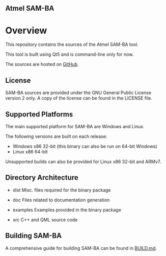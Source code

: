Atmel SAM-BA
------------

# Overview

This repository contains the sources of the Atmel SAM-BA tool.

This tool is built using Qt5 and is command-line only for now.

The sources are hosted on [GitHub](https://github.com/atmelcorp/sam-ba).

## License

SAM-BA sources are provided under the GNU General Public License version 2
only. A copy of the license can be found in the LICENSE file.

## Supported Platforms

The main supported platform for SAM-BA are Windows and Linux.

The following versions are built on each release:

- Windows x86 32-bit (this binary can also be run on 64-bit Windows)
- Linux x86 64-bit

Unsupported builds can also be provided for Linux x86 32-bit and ARMv7.

## Directory Architecture

- dist
  Misc. files required for the binary package

- doc
  Files related to documentation generation

- examples
  Examples provided in the binary package

- src
  C++ and QML source code

## Building SAM-BA

A comprehensive guide for building SAM-BA can be found in [BUILD.md](BUILD.md).

